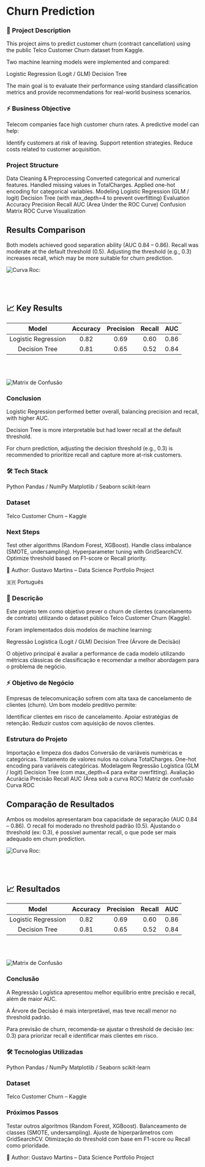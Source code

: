 # Churn Prediction

### 📌 Project Description

This project aims to predict customer churn (contract cancellation) using the public Telco Customer Churn dataset from Kaggle.

Two machine learning models were implemented and compared:

Logistic Regression (Logit / GLM)
Decision Tree

The main goal is to evaluate their performance using standard classification metrics and provide recommendations for real-world business scenarios.

### ⚡ Business Objective

Telecom companies face high customer churn rates.
A predictive model can help:

Identify customers at risk of leaving.
Support retention strategies.
Reduce costs related to customer acquisition.

### Project Structure

Data Cleaning & Preprocessing
Converted categorical and numerical features.
Handled missing values in TotalCharges.
Applied one-hot encoding for categorical variables.
Modeling
Logistic Regression (GLM / logit)
Decision Tree (with max_depth=4 to prevent overfitting)
Evaluation
Accuracy
Precision
Recall
AUC (Area Under the ROC Curve)
Confusion Matrix
ROC Curve Visualization

## Results Comparison

Both models achieved good separation ability (AUC 0.84 – 0.86).
Recall was moderate at the default threshold (0.5).
Adjusting the threshold (e.g., 0.3) increases recall, which may be more suitable for churn prediction.


![Curva Roc:](./image.png)

<br>
<br>

## 📈 Key Results

| Model | Accuracy | Precision | Recall | AUC |
|:---:|:---:|:---:|:---:|:---:|
| Logistic Regression | 0.82 | 0.69 | 0.60 | 0.86 |
| Decision Tree | 0.81 | 0.65 | 0.52 | 0.84 |

<br>
<br>

![Matrix de Confusão](./Matrix.png)


### Conclusion

Logistic Regression performed better overall, balancing precision and recall, with higher AUC.

Decision Tree is more interpretable but had lower recall at the default threshold.

For churn prediction, adjusting the decision threshold (e.g., 0.3) is recommended to prioritize recall and capture more at-risk customers.

### 🛠️ Tech Stack

Python 
Pandas / NumPy
Matplotlib / Seaborn
scikit-learn

### Dataset

Telco Customer Churn – Kaggle

### Next Steps

Test other algorithms (Random Forest, XGBoost).
Handle class imbalance (SMOTE, undersampling).
Hyperparameter tuning with GridSearchCV.
Optimize threshold based on F1-score or Recall priority.

🔗 Author: Gustavo Martins  – Data Science Portfolio Project

🇧🇷 Português
### 📌 Descrição

Este projeto tem como objetivo prever o churn de clientes (cancelamento de contrato) utilizando o dataset público Telco Customer Churn (Kaggle).

Foram implementados dois modelos de machine learning:

Regressão Logística (Logit / GLM)
Decision Tree (Árvore de Decisão)

O objetivo principal é avaliar a performance de cada modelo utilizando métricas clássicas de classificação e recomendar a melhor abordagem para o problema de negócio.

### ⚡ Objetivo de Negócio

Empresas de telecomunicação sofrem com alta taxa de cancelamento de clientes (churn).
Um bom modelo preditivo permite:

Identificar clientes em risco de cancelamento.
Apoiar estratégias de retenção.
Reduzir custos com aquisição de novos clientes.

### Estrutura do Projeto

Importação e limpeza dos dados
Conversão de variáveis numéricas e categóricas.
Tratamento de valores nulos na coluna TotalCharges.
One-hot encoding para variáveis categóricas.
Modelagem
Regressão Logística (GLM / logit)
Decision Tree (com max_depth=4 para evitar overfitting).
Avaliação
Acurácia
Precisão
Recall
AUC (Área sob a curva ROC)
Matriz de confusão
Curva ROC

## Comparação de Resultados

Ambos os modelos apresentaram boa capacidade de separação (AUC 0.84 – 0.86).
O recall foi moderado no threshold padrão (0.5).
Ajustando o threshold (ex: 0.3), é possível aumentar recall, o que pode ser mais adequado em churn prediction.


![Curva Roc:](./image.png)

<br>
<br>

## 📈 Resultados

| Model | Accuracy | Precision | Recall | AUC |
|:---:|:---:|:---:|:---:|:---:|
| Logistic Regression | 0.82 | 0.69 | 0.60 | 0.86 |
| Decision Tree | 0.81 | 0.65 | 0.52 | 0.84 |

<br>
<br>

![Matrix de Confusão](./Matrix.png)

### Conclusão

A Regressão Logística apresentou melhor equilíbrio entre precisão e recall, além de maior AUC.

A Árvore de Decisão é mais interpretável, mas teve recall menor no threshold padrão.

Para previsão de churn, recomenda-se ajustar o threshold de decisão (ex: 0.3) para priorizar recall e identificar mais clientes em risco.

### 🛠️ Tecnologias Utilizadas

Python
Pandas / NumPy
Matplotlib / Seaborn
scikit-learn

### Dataset

Telco Customer Churn – Kaggle

### Próximos Passos

Testar outros algoritmos (Random Forest, XGBoost).
Balanceamento de classes (SMOTE, undersampling).
Ajuste de hiperparâmetros com GridSearchCV.
Otimização do threshold com base em F1-score ou Recall como prioridade.

🔗 Author: Gustavo Martins  – Data Science Portfolio Project
